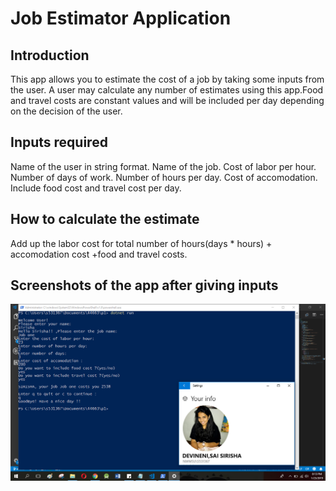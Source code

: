 # Job Estimator Application

## Introduction
This app allows you to estimate the cost of a job by taking some inputs from the user. A user may calculate any number of estimates using this app.Food and travel costs are constant values and will be included per day depending on the decision of the user.
## Inputs required
Name of the user in string format.
Name of the job.
Cost of labor per hour.
Number of days of work.
Number of hours per day.
Cost of accomodation.
Include food cost and travel cost per day.
## How to calculate the estimate
Add up the labor cost for total number of hours(days * hours) + accomodation cost +food and travel costs.
## Screenshots of the app after giving inputs
![output]( https://github.com/DevineniSirisha/p1/blob/master/Screenshot%20(160).png?raw=true )

